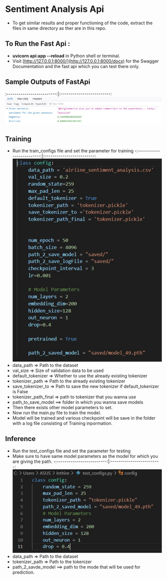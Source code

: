 # Sentiment Analysis Api
- To get similar results and proper functioning of the code, extract the files in same directory as ther are in this repo.
## To Run the Fast Api : 
- **uvicorn api:app --reload** in Python shell or terminal.
-  Visit [http://127.0.0.1:8000/](http://127.0.0.1:8000/docs) for the Swagger Documentation and the fast api which you can test there only.


## Sample Outputs of FastApi    
:-------------------------:|:-------------------------:
![](https://github.com/aayush9753/sentiment_analysis_api/blob/main/repo_images/output_example.jpg)

## Training
- Run the train_configs file and set the parameter for training
-:-------------------------:|:-------------------------:
![](https://github.com/aayush9753/sentiment_analysis_api/blob/main/repo_images/train_configs.jpg)
- data_path => Path to the dataset
- val_size => Size of validation data to be used
- default_tokenizer => Whether to use the already existing tokenizer
- tokenizer_path => Path to the already existing tokenizer
- save_tokenizer_to => Path to save the new tokenizer if default_tokenizer is False
- tokenizer_path_final => path to tokenizer that you wanna use
- path_to_save_model ==> folder in which you wanna save models
- Then there exists other model parameters to set.
- Now run the main.py file to train the model.
- Model will be trained and various checkpoint will be save in the folder with a log file consisting of Training inpormation.

## Inference
- Run the test_configs file and set the parameter for testing
- Make sure to have same model parameters as the model for which you are giving the path.
-:-------------------------:|:-------------------------:
![](https://github.com/aayush9753/sentiment_analysis_api/blob/main/repo_images/test_configs.jpg)
- data_path => Path to the dataset
- tokenizer_path => Path to the tokenizer
- path_2_savde_model ==> path to the mode that will be used for prediction.
